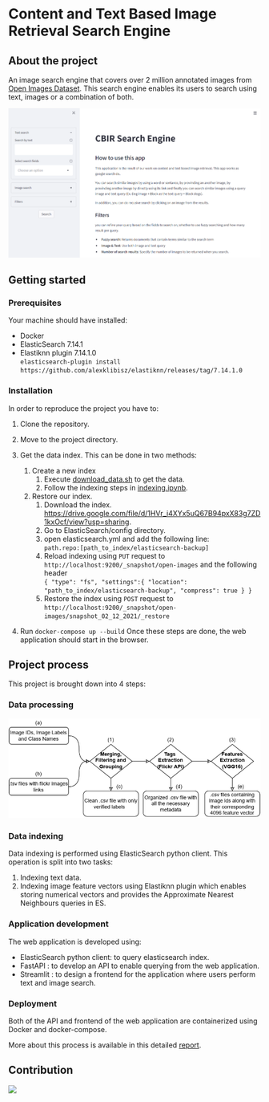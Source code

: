 # Content and Text Based Image Retrieval Search Engine
## About the project
An image search engine that covers over 2 million annotated images from [Open Images Dataset](https://storage.googleapis.com/openimages/web/index.html). This search engine enables its users to search using text, images or a combination of both.

![home page](images/home.png)



## Getting started
### Prerequisites
Your machine should have installed:
- Docker
- ElasticSearch 7.14.1
- Elastiknn plugin 7.14.1.0 <br/>
  `elasticsearch-plugin install https://github.com/alexklibisz/elastiknn/releases/tag/7.14.1.0 ` 

### Installation
In order to reproduce the project you have to:

1. Clone the repository.
2. Move to the project directory.
3. Get the data index. This can be done in two methods:
    1. Create a new index
        1. Execute [download_data.sh](data/download_data.sh) to get the data.
        2. Follow the indexing steps in [indexing.ipynb](data-preparation/indexing.ipynb).
    2. Restore our index.
        1. Download the index. https://drive.google.com/file/d/1HVr_i4XYx5uQ67B94pxX83g7ZD1kxOcf/view?usp=sharing.
        2. Go to ElasticSearch/config directory.
        3. open elasticsearch.yml and add the following line: <br /> `path.repo:[path_to_index/elasticsearch-backup]`
        4. Reload indexing using `PUT` request to <br /> `http://localhost:9200/_snapshot/open-images` and the following header <br />
        `{
            "type": "fs",
            "settings":{
                "location": "path_to_index/elasticsearch-backup",
                "compress": true
                }
        }`
        5. Restore the index using `POST` request to <br />
        `http://localhost:9200/_snapshot/open-images/snapshot_02_12_2021/_restore`

5. Run `docker-compose up --build`
Once these steps are done, the web application should start in the browser.


## Project process
This project is brought down into 4 steps:
### Data processing
![data processing pipeline](images/dataset.jpg)
### Data indexing
Data indexing is performed using ElasticSearch python client. This operation is split into two tasks:
1. Indexing text data.
2. Indexing image feature vectors using Elastiknn plugin which enables storing numerical vectors and provides the Approximate Nearest Neighbours queries in ES.
### Application development
The web application is developed using:
- ElasticSearch python client: to query elasticsearch index.
- FastAPI : to develop an API to enable querying from the web application.
- Streamlit : to design a frontend for the application where users perform text and image search.

### Deployment
Both of the API and frontend of the web application are containerized using Docker and docker-compose.

More about this process is available in this detailed [report](/docs).

## Contribution
<a href="https://github.com/GhaziXX/Home-Automation-using-CoT/graphs/contributors">
  <img src="https://contrib.rocks/image?repo=GhaziXX/content-and-text-based-image-retrieval" width=100/>
</a>
